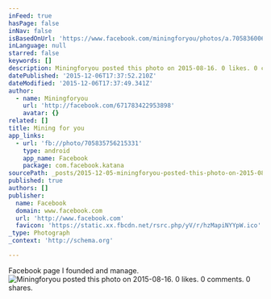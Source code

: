```yaml
---
inFeed: true
hasPage: false
inNav: false
isBasedOnUrl: 'https://www.facebook.com/miningforyou/photos/a.705836006215306.1073741827.671783422953898/705835756215331/?type=3'
inLanguage: null
starred: false
keywords: []
description: Miningforyou posted this photo on 2015-08-16. 0 likes. 0 comments. 0 shares.
datePublished: '2015-12-06T17:37:52.210Z'
dateModified: '2015-12-06T17:37:49.341Z'
author:
  - name: Miningforyou
    url: 'http://facebook.com/671783422953898'
    avatar: {}
related: []
title: Mining for you
app_links:
  - url: 'fb://photo/705835756215331'
    type: android
    app_name: Facebook
    package: com.facebook.katana
sourcePath: _posts/2015-12-05-miningforyou-posted-this-photo-on-2015-08-16-0-likes-0-com.md
published: true
authors: []
publisher:
  name: Facebook
  domain: www.facebook.com
  url: 'http://www.facebook.com'
  favicon: 'https://static.xx.fbcdn.net/rsrc.php/yV/r/hzMapiNYYpW.ico'
_type: Photograph
_context: 'http://schema.org'

---
```

Facebook page I founded and manage.
![Miningforyou posted this photo on 2015-08-16&period; 0 likes&period; 0 comments&period; 0 shares&period;](https://scontent.xx.fbcdn.net/hphotos-xpf1/t31.0-8/s720x720/11834679_705835756215331_1880948889273587285_o.jpg)